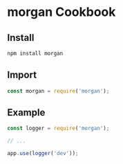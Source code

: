 morgan Cookbook
===============

Install
-------
```sh
npm install morgan
```

Import
------
```js
const morgan = require('morgan');
```

Example
-------
```js
const logger = require('morgan');

// ...

app.use(logger('dev'));
```
